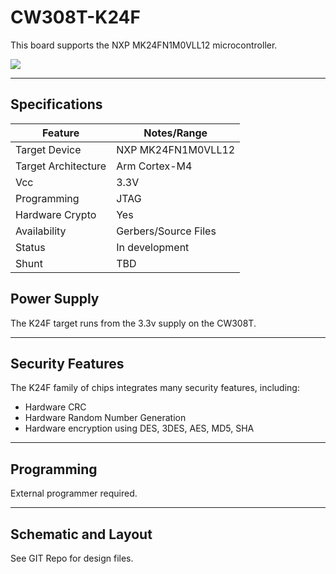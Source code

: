 # CW308T-K24F

This board supports the NXP MK24FN1M0VLL12 microcontroller.

![](Images/CW308T_K24F.PNG)

---

## Specifications

| Feature | Notes/Range |
|---------|----------|
| Target Device | NXP MK24FN1M0VLL12 |
| Target Architecture | Arm Cortex-M4 |
| Vcc | 3.3V |
| Programming | JTAG |
| Hardware Crypto | Yes |
| Availability | Gerbers/Source Files |
| Status | In development |
| Shunt | TBD |

## Power Supply

The K24F target runs from the 3.3v supply on the CW308T.

---

## Security Features

The K24F family of chips integrates many security features, including:

  - Hardware CRC
  - Hardware Random Number Generation
  - Hardware encryption using DES, 3DES, AES, MD5, SHA

---

## Programming

External programmer required.

---

## Schematic and Layout

See GIT Repo for design files.
